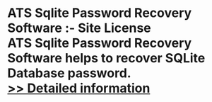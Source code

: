 # ATS Sqlite Password Recovery Software :- Site License<br />ATS Sqlite Password Recovery Software helps to recover SQLite Database password.<br />[>> Detailed information](https://secure.shareit.com/shareit/product.html?productid=300778933&affiliateid=200057808)